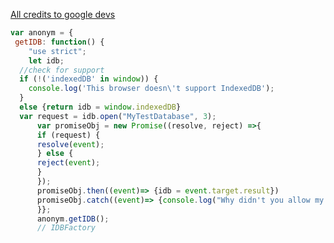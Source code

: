 [All credits to google devs](https://developers.google.com/web/ilt/pwa/working-with-indexeddb)

```javascript
var anonym = {
 getIDB: function() {
    "use strict";
    let idb;
  //check for support
  if (!('indexedDB' in window)) {
    console.log('This browser doesn\'t support IndexedDB');
  }
  else {return idb = window.indexedDB}
  var request = idb.open("MyTestDatabase", 3);
      var promiseObj = new Promise((resolve, reject) =>{
      if (request) {
      resolve(event);
      } else {
      reject(event);
      }
      });
      promiseObj.then((event)=> {idb = event.target.result})
      promiseObj.catch((event)=> {console.log("Why didn't you allow my web app to use IndexedDB?!")})
      }};
      anonym.getIDB();
      // IDBFactory
```
